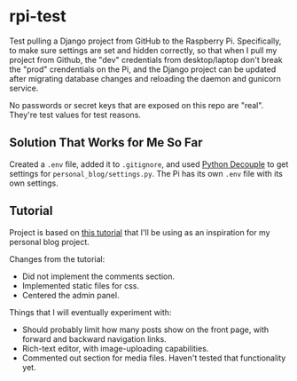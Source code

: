 # rpi-test

Test pulling a Django project from GitHub to the Raspberry Pi. Specifically, to make sure settings are set and hidden correctly, so that when I pull my project from Github, the "dev" credentials from desktop/laptop don't break the "prod" crendentials on the Pi, and the Django project can be updated after migrating database changes and reloading the daemon and gunicorn service.

No passwords or secret keys that are exposed on this repo are "real". They're test values for test reasons.

## Solution That Works for Me So Far

Created a `.env` file, added it to `.gitignore`, and used [Python Decouple](https://pypi.org/project/python-decouple/) to get settings for `personal_blog/settings.py`. The Pi has its own `.env` file with its own settings.

## Tutorial

Project is based on [this tutorial](https://realpython.com/build-a-blog-from-scratch-django/#start-your-django-project) that I'll be using as an inspiration for my personal blog project.

Changes from the tutorial:

* Did not implement the comments section.
* Implemented static files for css.
* Centered the admin panel.

Things that I will eventually experiment with:

* Should probably limit how many posts show on the front page, with forward and backward navigation links.
* Rich-text editor, with image-uploading capabilities.
* Commented out section for media files. Haven't tested that functionality yet.
